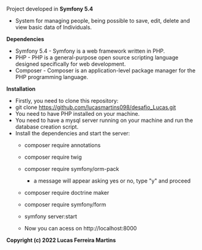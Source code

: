 Project developed in <b>Symfony 5.4</b>

* System for managing people, being possible to save, edit, delete and view basic data of Individuals.

<b>Dependencies</b><br>
* Symfony 5.4 - Symfony is a web framework written in PHP.
* PHP - PHP is a general-purpose open source scripting language designed specifically for web development.
* Composer - Composer is an application-level package manager for the PHP programming language.

<b>Installation</b><br>
* Firstly, you need to clone this repository:
* git clone https://github.com/lucasmartins098/desafio_Lucas.git
* You need to have PHP installed on your machine.
* You need to have a mysql server running on your machine and run the database creation script.
* Install the dependencies and start the server:
  * composer require annotations
  * composer require twig
  * composer require symfony/orm-pack
    * a message will appear asking yes or no, type "y" and proceed
  * composer require doctrine maker
  * composer require symfony/form
  * symfony server:start
  
  * Now you can acess on http://localhost:8000
 
 <b>Copyright (c) 2022 Lucas Ferreira Martins</b>
